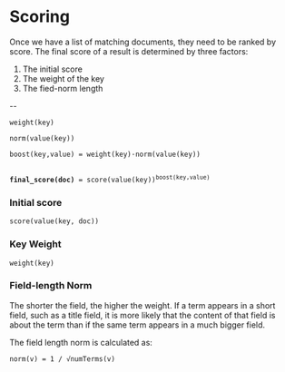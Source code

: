 # Scoring

Once we have a list of matching documents, they need to be ranked by score. The final score of a result is determined by three factors:

1. The initial score
2. The weight of the key
3. The fied-norm length

--

`weight(key)`

`norm(value(key))`

`boost(key,value) = weight(key)·norm(value(key))`

<code>
<span><strong>final_score(doc)</strong> = </span><span>score(value(key))<sup>boost(key,value)</sup></span>
</code>

### Initial score

`score(value(key, doc))`

### Key Weight

`weight(key)`

### Field-length Norm

The shorter the field, the higher the weight. If a term appears in a short field, such as a title field, it is more likely that the content of that field is about the term than if the same term appears in a much bigger field.

The field length norm is calculated as:

`norm(v) = 1 / √numTerms(v)`
